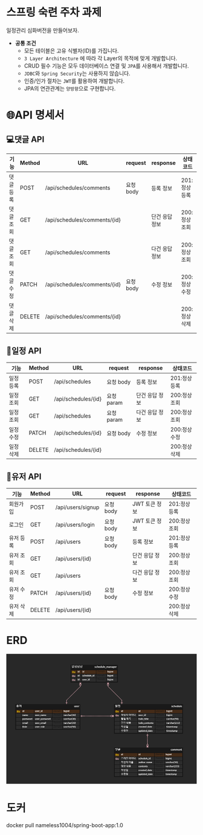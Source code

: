 # 스프링 숙련 주차 과제

일정관리 심화버전을 만들어보자.

* **공통 조건**
    - 모든 테이블은 고유 식별자(ID)를 가집니다.
    - `3 Layer Architecture` 에 따라 각 Layer의 목적에 맞게 개발합니다.
    - CRUD 필수 기능은 모두 데이터베이스 연결 및  `JPA`를 사용해서 개발합니다.
    - `JDBC`와 `Spring Security`는 사용하지 않습니다.
    - 인증/인가 절차는 `JWT`를 활용하여 개발합니다.
    - JPA의 연관관계는 `양방향`으로 구현합니다.

# 🌐API 명세서

## 💻댓글 API

| 기능    | Method | URL                          | request | response | 상태코드     |
|-------|--------|------------------------------|---------|----------|----------|
| 댓글 등록 | POST   | /api/schedules/comments      | 요청 body | 등록 정보    | 201:정상등록 |
| 댓글 조회 | GET    | /api/schedules/comments/{id} |         | 단건 응답 정보 | 200:정상조회 |
| 댓글 조회 | GET    | /api/schedules/comments      |         | 다건 응답 정보 | 200:정상조회 |
| 댓글 수정 | PATCH  | /api/schedules/comments/{id} | 요청 body | 수정 정보    | 200:정상수정 |
| 댓글 삭제 | DELETE | /api/schedules/comments/{id} |         |          | 200:정상삭제 |

## 📆일정 API

| 기능    | Method | URL                 | request  | response | 상태코드     |
|-------|--------|---------------------|----------|----------|----------|
| 일정 등록 | POST   | /api/schedules      | 요청 body  | 등록 정보    | 201:정상등록 |
| 일정 조회 | GET    | /api/schedules/{id} | 요청 param | 단건 응답 정보 | 200:정상조회 |
| 일정 조회 | GET    | /api/schedules      | 요청 param | 다건 응답 정보 | 200:정상조회 |
| 일정 수정 | PATCH  | /api/schedules/{id} | 요청 body  | 수정 정보    | 200:정상수정 |
| 일정 삭제 | DELETE | /api/schedules/{id} |          |          | 200:정상삭제 |

## 👤유저 API

| 기능    | Method | URL               | request | response  | 상태코드     |
|-------|--------|-------------------|---------|-----------|----------|
| 회원가입  | POST   | /api/users/signup | 요청 body | JWT 토큰 정보 | 201:정상등록 |
| 로그인   | GET    | /api/users/login  | 요청 body | JWT 토큰 정보 | 200:정상조회 |
| 유저 등록 | POST   | /api/users        | 요청 body | 등록 정보     | 201:정상등록 |
| 유저 조회 | GET    | /api/users/{id}   |         | 단건 응답 정보  | 200:정상조회 |
| 유저 조회 | GET    | /api/users        |         | 다건 응답 정보  | 200:정상조회 |
| 유저 수정 | PATCH  | /api/users/{id}   | 요청 body | 수정 정보     | 200:정상수정 |
| 유저 삭제 | DELETE | /api/users/{id}   |         |           | 200:정상삭제 |

# ERD

![](./images/erd.png)

# 도커
docker pull nameless1004/spring-boot-app:1.0